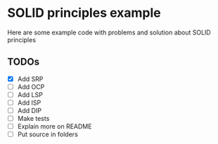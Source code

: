 # SOLID principles example

Here are some example code with problems and solution about SOLID principles


## TODOs

- [x] Add SRP
- [ ] Add OCP
- [ ] Add LSP
- [ ] Add ISP
- [ ] Add DIP
- [ ] Make tests
- [ ] Explain more on README
- [ ] Put source in folders